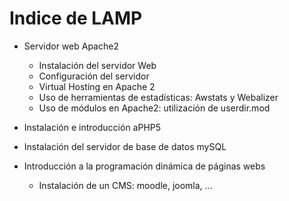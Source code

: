 # Indice de LAMP

* Servidor web Apache2
  * Instalación del servidor Web
  * Configuración del servidor
  * Virtual Hosting en Apache 2
  * Uso de herramientas de estadísticas: Awstats y Webalizer
  * Uso de módulos en Apache2: utilización de userdir.mod
    
* Instalación e introducción aPHP5
* Instalación del servidor de base de datos mySQL
* Introducción a la programación dinámica de páginas webs
  * Instalación de un CMS: moodle, joomla, ...
  